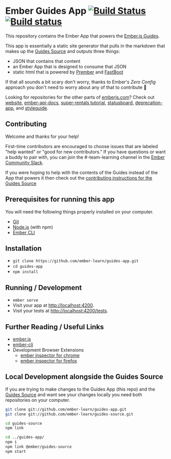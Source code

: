 # Ember Guides App [![Build Status](https://travis-ci.org/ember-learn/guides-app.svg?branch=master)](https://travis-ci.org/ember-learn/guides-app) [![Build status](https://ci.appveyor.com/api/projects/status/leil0lxhqtuvh7ga/branch/master?svg=true)](https://ci.appveyor.com/project/sivakumar-kailasam/guides-app/branch/master)

This repository contains the Ember App that powers the [Ember.js
Guides](https://guides.emberjs.com).

This app is essentially a static site generator that pulls in
the markdown that makes up the [Guides Source](https://github.com/ember-learn/guides-source) and
outputs three things:

- JSON that contains that content
- an Ember App that  is designed to consume that JSON
- static html that is powered by [Prember](https://github.com/ef4/prember) and
[FastBoot](https://www.ember-fastboot.com/)

If that all sounds a bit scary don't worry, thanks to
Ember's _Zero Config_ approach you don't need to worry about any of that to contribute 🎉

Looking for repositories for the other parts of [emberjs.com](https://emberjs.com)? Check out
[website](https://github.com/emberjs/website),
[ember-api-docs](https://github.com/ember-learn/ember-api-docs), [super-rentals
tutorial](https://github.com/ember-learn/super-rentals),
[statusboard](https://github.com/ember-learn/statusboard),
[deprecation-app](https://github.com/ember-learn/deprecation-app), and
[styleguide](https://github.com/ember-learn/ember-styleguide).

## Contributing

Welcome and thanks for your help!

First-time contributors are encouraged to choose issues that are
labeled "help wanted" or "good for new contributors." If you have questions or want a buddy to pair
with, you can join the #-team-learning channel in the [Ember Community
Slack](https://ember-community-slackin.herokuapp.com/).

If you were hoping to help with the contents of the Guides instead of the App that powers it then check out the [contributing instructions for the Guides Source](https://github.com/ember-learn/guides-source/blob/master/CONTRIBUTING.md)

## Prerequisites for running this app

You will need the following things properly installed on your computer.

* [Git](https://git-scm.com/)
* [Node.js](https://nodejs.org/) (with npm)
* [Ember CLI](https://ember-cli.com/)

## Installation

* `git clone https://github.com/ember-learn/guides-app.git`
* `cd guides-app`
* `npm install`

## Running / Development

* `ember serve`
* Visit your app at [http://localhost:4200](http://localhost:4200).
* Visit your tests at [http://localhost:4200/tests](http://localhost:4200/tests).

## Further Reading / Useful Links

* [ember.js](https://emberjs.com/)
* [ember-cli](https://ember-cli.com/)
* Development Browser Extensions
  * [ember inspector for chrome](https://chrome.google.com/webstore/detail/ember-inspector/bmdblncegkenkacieihfhpjfppoconhi)
  * [ember inspector for firefox](https://addons.mozilla.org/en-US/firefox/addon/ember-inspector/)


## Local Development alongside the Guides Source

If you are trying to make changes to the Guides App (this repo) and the [Guides
Source](https://github.com/ember-learn/guides-source) and want see your changes locally you need
both repositories on your computer.

```sh
git clone git://github.com/ember-learn/guides-app.git
git clone git://github.com/ember-learn/guides-source.git

cd guides-source
npm link

cd ../guides-app/
npm i
npm link @ember/guides-source
npm start
```  
